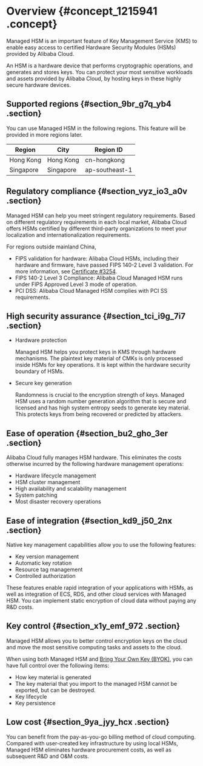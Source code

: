 # Overview {#concept_1215941 .concept}

Managed HSM is an important feature of Key Management Service \(KMS\) to enable easy access to certified Hardware Security Modules \(HSMs\) provided by Alibaba Cloud.

An HSM is a hardware device that performs cryptographic operations, and generates and stores keys. You can protect your most sensitive workloads and assets provided by Alibaba Cloud, by hosting keys in these highly secure hardware devices.

## Supported regions {#section_9br_g7q_yb4 .section}

You can use Managed HSM in the following regions. This feature will be provided in more regions later.

|Region|City|Region ID|
|------|----|---------|
|Hong Kong|Hong Kong|cn-hongkong|
|Singapore|Singapore|ap-southeast-1|

## Regulatory compliance {#section_vyz_io3_a0v .section}

Managed HSM can help you meet stringent regulatory requirements. Based on different regulatory requirements in each local market, Alibaba Cloud offers HSMs certified by different third-party organizations to meet your localization and internationalization requirements.

For regions outside mainland China,

-   FIPS validation for hardware: Alibaba Cloud HSMs, including their hardware and firmware, have passed FIPS 140-2 Level 3 validation. For more information, see [Certificate \#3254](https://csrc.nist.gov/Projects/Cryptographic-Module-Validation-Program/Certificate/3254).
-   FIPS 140-2 Level 3 Compliance: Alibaba Cloud Managed HSM runs under FIPS Approved Level 3 mode of operation.
-   PCI DSS: Alibaba Cloud Managed HSM complies with PCI SS requirements.

## High security assurance {#section_tci_i9g_7i7 .section}

-   Hardware protection

    Managed HSM helps you protect keys in KMS through hardware mechanisms. The plaintext key material of CMKs is only processed inside HSMs for key operations. It is kept within the hardware security boundary of HSMs.

-   Secure key generation

    Randomness is crucial to the encryption strength of keys. Managed HSM uses a random number generation algorithm that is secure and licensed and has high system entropy seeds to generate key material. This protects keys from being recovered or predicted by attackers.


## Ease of operation {#section_bu2_gho_3er .section}

Alibaba Cloud fully manages HSM hardware. This eliminates the costs otherwise incurred by the following hardware management operations:

-   Hardware lifecycle management
-   HSM cluster management
-   High availability and scalability management
-   System patching
-   Most disaster recovery operations

## Ease of integration {#section_kd9_j50_2nx .section}

Native key management capabilities allow you to use the following features:

-   Key version management
-   Automatic key rotation
-   Resource tag management
-   Controlled authorization

These features enable rapid integration of your applications with HSMs, as well as integration of ECS, RDS, and other cloud services with Managed HSM. You can implement static encryption of cloud data without paying any R&D costs.

## Key control {#section_x1y_emf_972 .section}

Managed HSM allows you to better control encryption keys on the cloud and move the most sensitive computing tasks and assets to the cloud.

When using both Managed HSM and [Bring Your Own Key \(BYOK\)](https://partners-intl.aliyun.com/help/doc-detail/68523.htm), you can have full control over the following items:

-   How key material is generated
-   The key material that you import to the managed HSM cannot be exported, but can be destroyed.
-   Key lifecycle
-   Key persistence

## Low cost {#section_9ya_jyy_hcx .section}

You can benefit from the pay-as-you-go billing method of cloud computing. Compared with user-created key infrastructure by using local HSMs, Managed HSM eliminates hardware procurement costs, as well as subsequent R&D and O&M costs.

